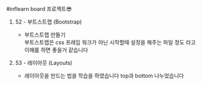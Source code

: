#inflearn board 프로젝트😎

1. 52 - 부트스트랩 (Bootstrap)<br>
   - 부트스트랩 만들기<br>
     부트스트랩은 css 프레임 워크가 아닌 시작할때 설정을 해주는 파일 정도 라고 이해를 하면 좋을거 같습니다
     
2. 53 - 레이아웃 (Layouts)
   - 레이아웃을 만드는 법을 학습을 하였습니다 top과 bottom 나누었습니다

